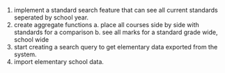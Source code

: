 1. implement a standard search feature that can see all current standards seperated by school year.
2. create aggregate functions
	a. place all courses side by side with standards for a comparison
	b. see all marks for a standard grade wide, school wide
3. start creating a search query to get elementary data exported from the system.
4. import elementary school data. 

